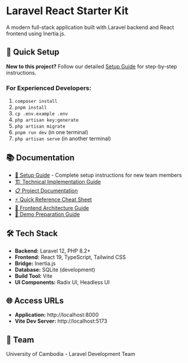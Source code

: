 # Laravel React Starter Kit

A modern full-stack application built with Laravel backend and React frontend using Inertia.js.

## 🚀 Quick Setup

**New to this project?** Follow our detailed [Setup Guide](SETUP_GUIDE.md) for step-by-step instructions.

### For Experienced Developers:
1. `composer install`
2. `pnpm install`
3. `cp .env.example .env`
4. `php artisan key:generate`
5. `php artisan migrate`
6. `pnpm run dev` (in one terminal)
7. `php artisan serve` (in another terminal)

## 📚 Documentation

- [📖 Setup Guide](SETUP_GUIDE.md) - Complete setup instructions for new team members
- [🏗️ Technical Implementation Guide](TECHNICAL_IMPLEMENTATION_GUIDE.md)
- [📋 Project Documentation](PROJECT_DOCUMENTATION.md)
- [⚡ Quick Reference Cheat Sheet](QUICK_REFERENCE_CHEAT_SHEET.md)
- [🎨 Frontend Architecture Guide](FRONTEND_ARCHITECTURE_GUIDE.md)
- [🎯 Demo Preparation Guide](DEMO_PREPARATION_GUIDE.md)

## 🛠 Tech Stack

- **Backend:** Laravel 12, PHP 8.2+
- **Frontend:** React 19, TypeScript, Tailwind CSS
- **Bridge:** Inertia.js
- **Database:** SQLite (development)
- **Build Tool:** Vite
- **UI Components:** Radix UI, Headless UI

## 🌐 Access URLs

- **Application:** http://localhost:8000
- **Vite Dev Server:** http://localhost:5173

## 👥 Team

University of Cambodia - Laravel Development Team
